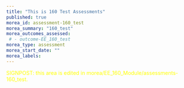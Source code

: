 ```yaml
---
title: "This is 160 Test Assessments"
published: true
morea_id: assessment-160_test
morea_summary: "160_test"
morea_outcomes_assessed:
 # - outcome-EE_160_test
morea_type: assessment
morea_start_date: ""
morea_labels:
---
```

<font color="yellow">SIGNPOST: this area is edited in morea/EE_160_Module/assessments-160_test.</font>
